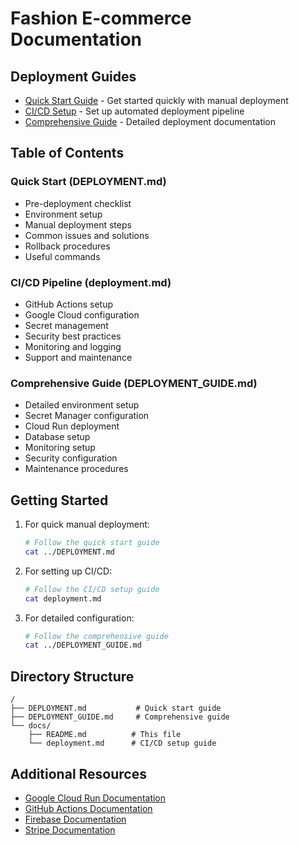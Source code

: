 # Fashion E-commerce Documentation

## Deployment Guides
- [Quick Start Guide](../DEPLOYMENT.md) - Get started quickly with manual deployment
- [CI/CD Setup](deployment.md) - Set up automated deployment pipeline
- [Comprehensive Guide](../DEPLOYMENT_GUIDE.md) - Detailed deployment documentation

## Table of Contents

### Quick Start (DEPLOYMENT.md)
- Pre-deployment checklist
- Environment setup
- Manual deployment steps
- Common issues and solutions
- Rollback procedures
- Useful commands

### CI/CD Pipeline (deployment.md)
- GitHub Actions setup
- Google Cloud configuration
- Secret management
- Security best practices
- Monitoring and logging
- Support and maintenance

### Comprehensive Guide (DEPLOYMENT_GUIDE.md)
- Detailed environment setup
- Secret Manager configuration
- Cloud Run deployment
- Database setup
- Monitoring setup
- Security configuration
- Maintenance procedures

## Getting Started

1. For quick manual deployment:
   ```bash
   # Follow the quick start guide
   cat ../DEPLOYMENT.md
   ```

2. For setting up CI/CD:
   ```bash
   # Follow the CI/CD setup guide
   cat deployment.md
   ```

3. For detailed configuration:
   ```bash
   # Follow the comprehensive guide
   cat ../DEPLOYMENT_GUIDE.md
   ```

## Directory Structure

```
/
├── DEPLOYMENT.md           # Quick start guide
├── DEPLOYMENT_GUIDE.md     # Comprehensive guide
└── docs/
    ├── README.md          # This file
    └── deployment.md      # CI/CD setup guide
```

## Additional Resources

- [Google Cloud Run Documentation](https://cloud.google.com/run/docs)
- [GitHub Actions Documentation](https://docs.github.com/en/actions)
- [Firebase Documentation](https://firebase.google.com/docs)
- [Stripe Documentation](https://stripe.com/docs) 